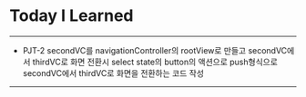 # Today I Learned

---

- PJT-2 secondVC를 navigationController의 rootView로 만들고 secondVC에서 thirdVC로 화면 전환시 select state의 button의 액션으로 push형식으로 secondVC에서 thirdVC로  화면을 전환하는 코드 작성

---
